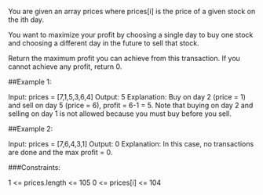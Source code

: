 You are given an array prices where prices[i] is the price of a given stock on the ith day.

You want to maximize your profit by choosing a single day to buy one stock and choosing a different day in the future to sell that stock.

Return the maximum profit you can achieve from this transaction. If you cannot achieve any profit, return 0.

 

##Example 1:

Input: prices = [7,1,5,3,6,4]
Output: 5
Explanation: Buy on day 2 (price = 1) and sell on day 5 (price = 6), profit = 6-1 = 5.
Note that buying on day 2 and selling on day 1 is not allowed because you must buy before you sell.


##Example 2:

Input: prices = [7,6,4,3,1]
Output: 0
Explanation: In this case, no transactions are done and the max profit = 0.
 

###Constraints:

1 <= prices.length <= 105
0 <= prices[i] <= 104